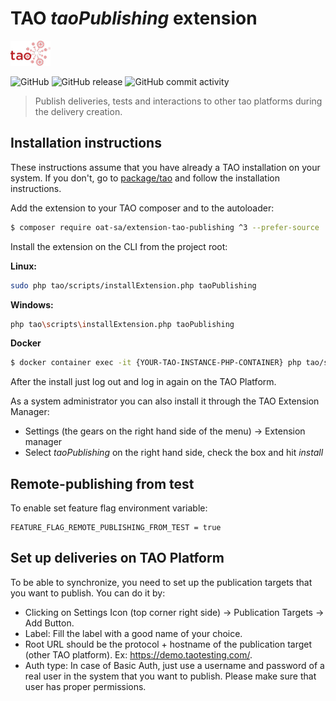 # TAO _taoPublishing_ extension

![TAO Logo](https://github.com/oat-sa/taohub-developer-guide/raw/master/resources/tao-logo.png)

![GitHub](https://img.shields.io/github/license/oat-sa/extension-tao-publishing.svg)
![GitHub release](https://img.shields.io/github/release/oat-sa/extension-tao-publishing.svg)
![GitHub commit activity](https://img.shields.io/github/commit-activity/y/oat-sa/extension-tao-publishing.svg)

> Publish deliveries, tests and interactions to other tao platforms during the delivery creation.


## Installation instructions

These instructions assume that you have already a TAO installation on your system. If you don't, go to
[package/tao](https://github.com/oat-sa/package-tao) and follow the installation instructions.


Add the extension to your TAO composer and to the autoloader:
```bash
$ composer require oat-sa/extension-tao-publishing ^3 --prefer-source
```

Install the extension on the CLI from the project root:

**Linux:**
```bash
sudo php tao/scripts/installExtension.php taoPublishing
```

**Windows:**
```bash
php tao\scripts\installExtension.php taoPublishing
```

**Docker**
```bash
$ docker container exec -it {YOUR-TAO-INSTANCE-PHP-CONTAINER} php tao/scripts/installExtension.php taoPublishing
```

After the install just log out and log in again on the TAO Platform.

As a system administrator you can also install it through the TAO Extension Manager:
- Settings (the gears on the right hand side of the menu) -> Extension manager
- Select _taoPublishing_ on the right hand side, check the box and hit _install_

## Remote-publishing from test
To enable set feature flag environment variable:
```
FEATURE_FLAG_REMOTE_PUBLISHING_FROM_TEST = true
```

## Set up deliveries on TAO Platform

To be able to synchronize, you need to set up the publication targets that you want to publish. You can do it by:
 - Clicking on Settings Icon (top corner right side) -> Publication Targets -> Add Button.
 - Label: Fill the label with a good name of your choice.
 - Root URL should be the protocol + hostname of the publication target (other TAO platform). Ex: https://demo.taotesting.com/.
 - Auth type: In case of Basic Auth, just use a username and password of a real user in the system that you want to publish. Please make sure that user has proper permissions.
